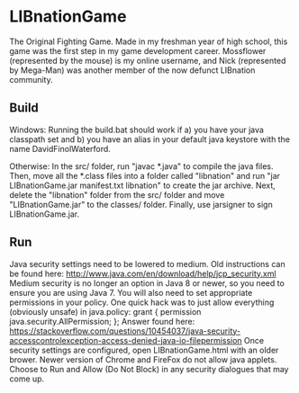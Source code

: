 LIBnationGame
=============
The Original Fighting Game.
Made in my freshman year of high school, this game was the first step in my game development career.
Mossflower (represented by the mouse) is my online username, and Nick (represented by Mega-Man) was another member of the now defunct LIBnation community.


Build
-------------
Windows: 
Running the build.bat should work if a) you have your java classpath set and b) you have an alias in your default java keystore with the name DavidFinolWaterford.

Otherwise: 
In the src/ folder, run "javac *.java" to compile the java files.
Then, move all the *.class files into a folder called "libnation" and run "jar LIBnationGame.jar manifest.txt libnation" to create the jar archive. 
Next, delete the "libnation" folder from the src/ folder and move "LIBnationGame.jar" to the classes/ folder.
Finally, use jarsigner to sign LIBnationGame.jar.


Run
-------------
Java security settings need to be lowered to medium. 
Old instructions can be found here: http://www.java.com/en/download/help/jcp_security.xml
Medium security is no longer an option in Java 8 or newer, so you need to ensure you are using Java 7. 
You will also need to set appropriate permissions in your policy. 
One quick hack was to just allow everything (obviously unsafe) in java.policy:
grant {
  permission java.security.AllPermission;
};
Answer found here: https://stackoverflow.com/questions/10454037/java-security-accesscontrolexception-access-denied-java-io-filepermission
Once security settings are configured, open LIBnationGame.html with an older brower. 
Newer version of Chrome and FireFox do not allow java applets. 
Choose to Run and Allow (Do Not Block) in any security dialogues that may come up.
